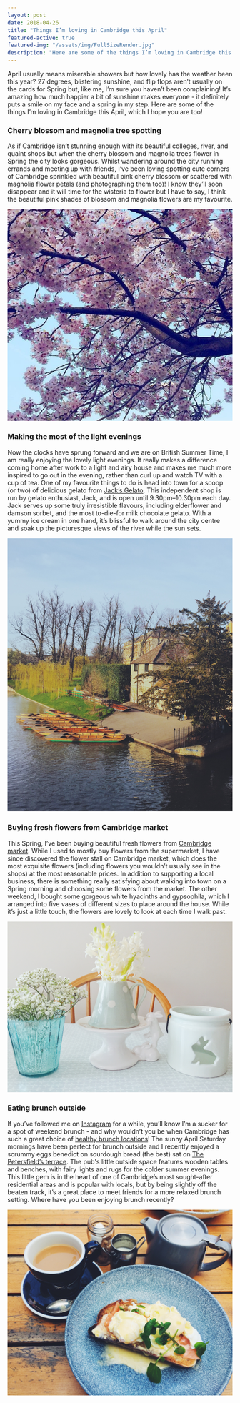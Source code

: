 ```yaml
---
layout: post
date: 2018-04-26
title: "Things I’m loving in Cambridge this April"
featured-active: true
featured-img: "/assets/img/FullSizeRender.jpg"
description: "Here are some of the things I’m loving in Cambridge this April, which I hope you are too!"
---
```


April usually means miserable showers but how lovely has the weather been this year? 27 degrees, blistering sunshine, and flip flops aren’t usually on the cards for Spring but, like me, I’m sure you haven’t been complaining! It’s amazing how much happier a bit of sunshine makes everyone - it definitely puts a smile on my face and a spring in my step. Here are some of the things I’m loving in Cambridge this April, which I hope you are too!

### Cherry blossom and magnolia tree spotting
As if Cambridge isn’t stunning enough with its beautiful colleges, river, and quaint shops but when the cherry blossom and magnolia trees flower in Spring the city looks gorgeous. Whilst wandering around the city running errands and meeting up with friends, I’ve been loving spotting cute corners of Cambridge sprinkled with beautiful pink cherry blossom or scattered with magnolia flower petals (and photographing them too)! I know they’ll soon disappear and it will time for the wisteria to flower but I have to say, I think the beautiful pink shades of blossom and magnolia flowers are my favourite.

![Blossom tree](/assets/img/FullSizeRender.jpg)

### Making the most of the light evenings
Now the clocks have sprung forward and we are on British Summer Time, I am really enjoying the lovely light evenings. It really makes a difference coming home after work to a light and airy house and makes me much more inspired to go out in the evening, rather than curl up and watch TV with a cup of tea. One of my favourite things to do is head into town for a scoop (or two) of delicious gelato from [Jack’s Gelato](https://www.jacksgelato.com/). This independent shop is run by gelato enthusiast,  Jack, and is open until 9.30pm–10.30pm each day. Jack serves up some truly irresistible flavours, including elderflower and damson sorbet, and the most to-die-for milk chocolate gelato. With a yummy ice cream in one hand, it’s blissful to walk around the city centre and soak up the picturesque views of the river while the sun sets.

![Light evenings](/assets/img/IMG_8358.jpg)


### Buying fresh flowers from Cambridge market
This Spring, I’ve been buying beautiful fresh flowers from [Cambridge market](https://www.cambridge.gov.uk/markets). While I used to mostly buy flowers from the supermarket, I have since discovered the flower stall on Cambridge market, which does the most exquisite flowers (including flowers you wouldn’t usually see in the shops) at the most reasonable prices. In addition to supporting a local business, there is something really satisfying about walking into town on a Spring morning and choosing some flowers from the market. The other weekend, I bought some gorgeous white hyacinths and gypsophila, which I arranged into five vases of different sizes to place around the house. While it’s just a little touch, the flowers are lovely to look at each time I walk past.

![Flowers](/assets/img/IMG_8421.JPG)

### Eating brunch outside
If you’ve followed me on [Instagram](https://www.instagram.com/asliceofcambridge/?hl=en) for a while, you’ll know I’m a sucker for a spot of weekend brunch - and why wouldn’t you be when Cambridge has such a great choice of [healthy brunch locations](/healthy-brunch-spots-hot-numbers-coffee)! The sunny April Saturday mornings have been perfect for brunch outside and I recently enjoyed a scrummy eggs benedict on sourdough bread (the best) sat on [The Petersfield’s terrace](http://www.thepetersfield.co.uk/). The pub's little outside space features wooden tables and benches, with fairy lights and rugs for the colder summer evenings. This little gem is in the heart of one of Cambridge’s most sought-after residential areas and is popular with locals, but by being slightly off the beaten track, it’s a great place to meet friends for a more relaxed brunch setting. Where have you been enjoying brunch recently?

![Petersfield](/assets/img/IMG_8396.jpg)
